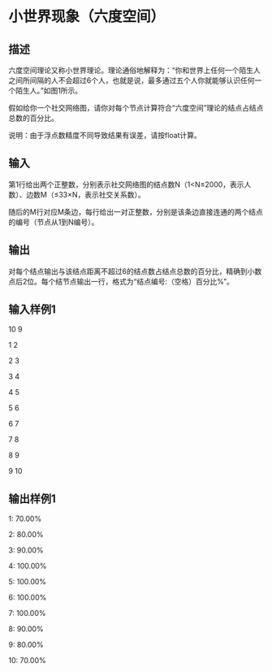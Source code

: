 # 小世界现象（六度空间） 
## 描述
六度空间理论又称小世界理论。理论通俗地解释为：“你和世界上任何一个陌生人之间所间隔的人不会超过6个人，也就是说，最多通过五个人你就能够认识任何一个陌生人。”如图1所示。



假如给你一个社交网络图，请你对每个节点计算符合“六度空间”理论的结点占结点总数的百分比。

说明：由于浮点数精度不同导致结果有误差，请按float计算。

## 输入
第1行给出两个正整数，分别表示社交网络图的结点数N（1<N≤2000​​ ，表示人数）、边数M（≤33×N，表示社交关系数）。

随后的M行对应M条边，每行给出一对正整数，分别是该条边直接连通的两个结点的编号（节点从1到N编号）。

## 输出
对每个结点输出与该结点距离不超过6的结点数占结点总数的百分比，精确到小数点后2位。每个结节点输出一行，格式为“结点编号:（空格）百分比%”。

## 输入样例1

10 9

1 2 

2 3 

3 4 

4 5 

5 6 

6 7 

7 8 

8 9 

9 10  

## 输出样例1

1: 70.00%

2: 80.00%

3: 90.00%

4: 100.00%

5: 100.00%

6: 100.00%

7: 100.00%

8: 90.00%

9: 80.00%

10: 70.00%
